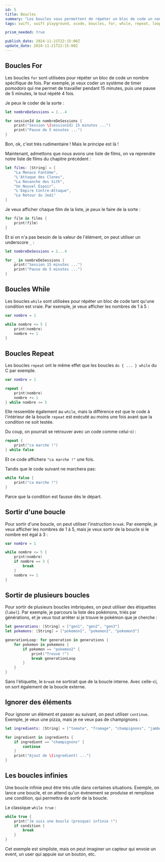 ```yaml
---
id: 5
title: Boucles
summary: "Les boucles vous permettent de répéter un bloc de code un nombre spécifique de fois ou tant qu'une condition est vraie."
tags: swift, swift playground, xcode, boucles, for, while, repeat, loop control, break, continue, boucles infinies, étiquettes, labels, sortir de boucles, ignorer des éléments

prism_needed: true

publish_date: 2024-11-21T22:15:00Z
update_date: 2024-11-21T22:15:00Z
---
```


## Boucles For

Les boucles `for` sont utilisées pour répéter un bloc de code un nombre spécifique de fois. Par exemple, je veux coder un système de timer pomodoro qui me permet de travailler pendant 15 minutes, puis une pause de 5 minutes, le tout répété 4 fois.

Je peux le coder de la sorte :

```swift
let nombreDeSessions = 1...4

for sessionId in nombreDeSessions {
    print("Session \(sessionId) 15 minutes ...")
    print("Pause de 5 minutes ...")
}
```

Bon, ok, c'est très rudimentaire ! Mais le principe est là !

Maintenant, admettons que nous avons une liste de films, on va reprendre notre liste de films du chapitre précédent :

```swift
let films: [String] = [
    "La Menace Fantôme", 
    "L'Attaque des Clones", 
    "La Revanche des Sith", 
    "Un Nouvel Espoir", 
    "L'Empire Contre-Attaque", 
    "Le Retour du Jedi"
]
```

Je veux afficher chaque film de la liste, je peux le faire de la sorte :

```swift
for film in films {
    print(film)
}
```

Et si on n'a pas besoin de la valeur de l'élément, on peut utiliser un underscore `_` :

```swift
let nombreDeSessions = 1...4

for _ in nombreDeSessions {
    print("Session 15 minutes ...")
    print("Pause de 5 minutes ...")
}
```

## Boucles While

Les boucles `while` sont utilisées pour répéter un bloc de code tant qu'une condition est vraie. Par exemple, je veux afficher les nombres de 1 à 5 :

```swift
var nombre = 1

while nombre <= 5 {
    print(nombre)
    nombre += 1
}
```

## Boucles Repeat

Les boucles `repeat` ont le même effet que les boucles `do { ... } while` du C par exemple.

```swift
var nombre = 1

repeat {
    print(nombre)
    nombre += 1
} while nombre <= 5
```

Elle ressemble également au `while`, mais la différence est que le code à l'intérieur de la boucle `repeat` est exécuté au moins une fois avant que la condition ne soit testée.

Du coup, on pourrait se retrouver avec un code comme celui-ci :

```swift
repeat {
    print("ca marche !")
} while false
```

Et ce code affichera `"ca marche !"` une fois.

Tandis que le code suivant ne marchera pas:

```swift
while false {
    print("ca marche !")
}
```

Parce que la condition est fausse dès le départ.

## Sortir d'une boucle

Pour sortir d'une boucle, on peut utiliser l'instruction `break`. Par exemple, je veux afficher les nombres de 1 à 5, mais je veux sortir de la boucle si le nombre est égal à 3 :

```swift
var nombre = 1

while nombre <= 5 {
    print(nombre)
    if nombre == 3 {
        break
    }
    nombre += 1
}
```

## Sortir de plusieurs boucles

Pour sortir de plusieurs boucles imbriquées, on peut utiliser des étiquettes (`label`). Par exemple, je parcours la liste des pokémons, triés par générations, et je veux tout arrêter si je trouve le pokémon que je cherche :

```swift
let generations: [String] = ["gen1", "gen2", "gen3"]
let pokemons: [String] = ["pokemon1", "pokemon2", "pokemon3"]

generationLoop: for generation in generations {
    for pokemon in pokemons {
        if pokemon == "pokemon2" {
            print("Trouvé !")
            break generationLoop
        }
    }
}
```

Sans l'étiquette, le `break` ne sortirait que de la boucle interne. Avec celle-ci, on sort également de la boucle externe.

## Ignorer des éléments

Pour ignorer un élément et passer au suivant, on peut utiliser `continue`. Exemple, je veux une pizza, mais je ne veux pas de champignons :

```swift
let ingredients: [String] = ["tomate", "fromage", "champignons", "jambon"]

for ingredient in ingredients {
    if ingredient == "champignons" {
        continue
    }
    print("Ajout de \(ingredient) ...")
}
```

## Les boucles infinies

Une boucle infinie peut être très utile dans certaines situations. Exemple, on lance une boucle, et on attend qu'un événement se produise et remplisse une condition, qui permettra de sortir de la boucle.

Le classique `while true` :

```swift
while true {
    print("Je suis une boucle (presque) infinie !")
    if condition {
        break
    }
}
```

Cet exemple est simpliste, mais on peut imaginer un capteur qui envoie un event, un user qui appuie sur un bouton, etc.

